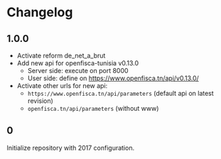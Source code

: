 # Changelog

## 1.0.0
* Activate reform de_net_a_brut
* Add new api for openfisca-tunisia v0.13.0 
    * Server side: execute on port 8000
    * User side: define on https://www.openfisca.tn/api/v0.13.0/
* Activate other urls for new api:
    *  `https://www.openfisca.tn/api/parameters` (default api on latest revision)
    *  `openfisca.tn/api/parameters` (without www)

## 0
Initialize repository with 2017 configuration.
